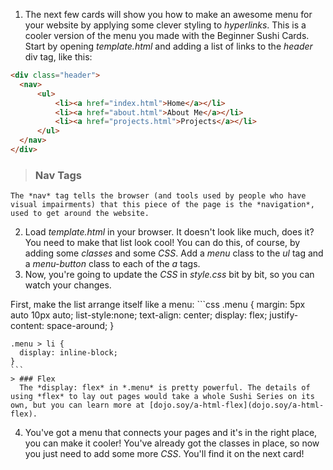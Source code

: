 1. The next few cards will show you how to make an awesome menu for your website by applying some clever styling to *hyperlinks*. This is a cooler version of the menu you made with the Beginner Sushi Cards. Start by opening *template.html* and adding a list of links to the *header* div tag, like this:

  ```html
  <div class="header">
    <nav>
        <ul>
            <li><a href="index.html">Home</a></li>
            <li><a href="about.html">About Me</a></li>
            <li><a href="projects.html">Projects</a></li>
        </ul>
    </nav>
  </div>
  ```
  > ### Nav Tags
    The *nav* tag tells the browser (and tools used by people who have visual impairments) that this piece of the page is the *navigation*, used to get around the website.

2. Load *template.html* in your browser. It doesn't look like much, does it? You need to make that list look cool! You can do this, of course, by adding some *classes* and some *CSS*. Add a *menu* class to the *ul* tag and a *menu-button* class to each of the *a* tags.
3. Now, you're going to update the *CSS* in *style.css* bit by bit, so you can watch your changes.

  First, make the list arrange itself like a menu:
    ```css
    .menu {
      margin: 5px auto 10px auto;
      list-style:none;
      text-align: center;
      display: flex;
      justify-content: space-around;
    }

    .menu > li {
      display: inline-block;
    }
    ```
    > ### Flex
      The *display: flex* in *.menu* is pretty powerful. The details of using *flex* to lay out pages would take a whole Sushi Series on its own, but you can learn more at [dojo.soy/a-html-flex](dojo.soy/a-html-flex).

4. You've got a menu that connects your pages and it's in the right place, you can make it cooler! You've already got the classes in place, so now you just need to add some more *CSS*. You'll find it on the next card!

